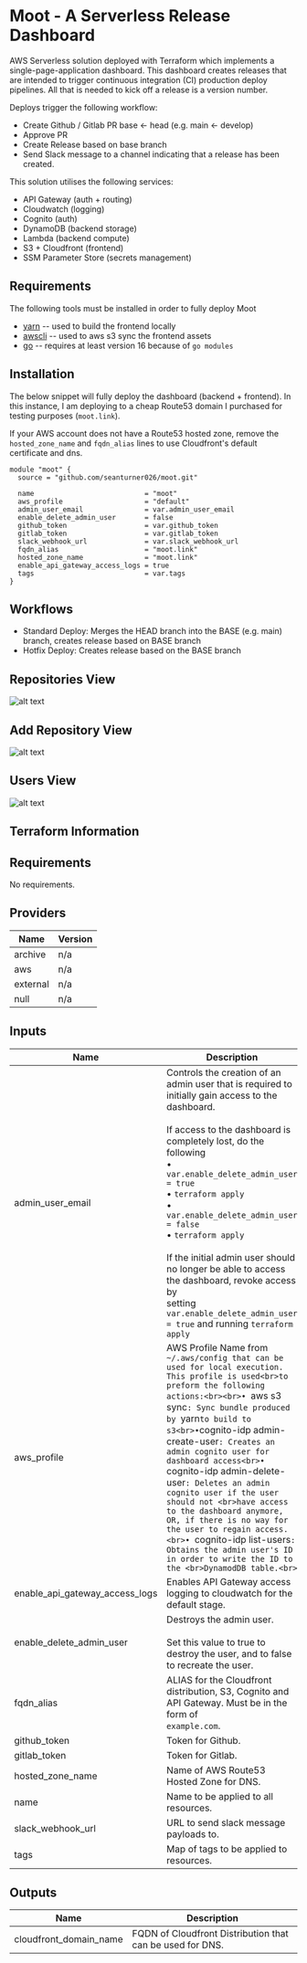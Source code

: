 # Moot - A Serverless Release Dashboard

AWS Serverless solution deployed with Terraform which implements a single-page-application dashboard. This dashboard creates releases that are intended to trigger continuous integration (CI) production deploy pipelines. All that is needed to kick off a release is a version number.

Deploys trigger the following workflow:
  - Create Github / Gitlab PR base <- head (e.g. main <- develop)
  - Approve PR
  - Create Release based on base branch
  - Send Slack message to a channel indicating that a release has been created.

This solution utilises the following services:
  - API Gateway (auth + routing)
  - Cloudwatch (logging)
  - Cognito (auth)
  - DynamoDB (backend storage)
  - Lambda (backend compute)
  - S3 + Cloudfront (frontend)
  - SSM Parameter Store (secrets management)

## Requirements

The following tools must be installed in order to fully deploy Moot

- [yarn](https://yarnpkg.com/getting-started/install) -- used to build the frontend locally
- [awscli](https://docs.aws.amazon.com/cli/latest/userguide/install-cliv2.html) -- used to aws s3 sync the frontend assets
- [go](https://golang.org/doc/install#download) -- requires at least version 16 because of `go modules`

## Installation

The below snippet will fully deploy the dashboard (backend + frontend). In this instance, I am deploying to a cheap Route53 domain I purchased for testing purposes (`moot.link`).

If your AWS account does not have a Route53 hosted zone, remove the `hosted_zone_name` and `fqdn_alias` lines to use Cloudfront's default certificate and dns.

```hcl
module "moot" {
  source = "github.com/seanturner026/moot.git"

  name                           = "moot"
  aws_profile                    = "default"
  admin_user_email               = var.admin_user_email
  enable_delete_admin_user       = false
  github_token                   = var.github_token
  gitlab_token                   = var.gitlab_token
  slack_webhook_url              = var.slack_webhook_url
  fqdn_alias                     = "moot.link"
  hosted_zone_name               = "moot.link"
  enable_api_gateway_access_logs = true
  tags                           = var.tags
}
```

## Workflows

- Standard Deploy: Merges the HEAD branch into the BASE (e.g. main) branch, creates release based on BASE branch
- Hotfix Deploy: Creates release based on the BASE branch

## Repositories View

![alt text](https://github.com/seanturner026/moot/blob/main/assets/repositories.png?raw=true)

## Add Repository View
![alt text](https://github.com/seanturner026/moot/blob/main/assets/repositories-add.png?raw=true)

## Users View

![alt text](https://github.com/seanturner026/moot/blob/main/assets/users.png?raw=true)

## Terraform Information

<!-- BEGINNING OF PRE-COMMIT-TERRAFORM DOCS HOOK -->
## Requirements

No requirements.

## Providers

| Name | Version |
|------|---------|
| archive | n/a |
| aws | n/a |
| external | n/a |
| null | n/a |

## Inputs

| Name | Description | Type | Default | Required |
|------|-------------|------|---------|:--------:|
| admin\_user\_email | Controls the creation of an admin user that is required to initially gain access to the<br>dashboard.<br><br>If access to the dashboard is completely lost, do the following<br>• `var.enable_delete_admin_user = true`<br>• `terraform apply`<br>• `var.enable_delete_admin_user = false`<br>• `terraform apply`<br><br>If the initial admin user should no longer be able to access the dashboard, revoke access by<br>setting `var.enable_delete_admin_user = true` and running `terraform apply` | `string` | `""` | no |
| aws\_profile | AWS Profile Name from `~/.aws/config that can be used for local execution. This profile is used<br>to preform the following actions:<br><br>• `aws s3 sync`: Sync bundle produced by `yarn` to build to s3<br>• `cognito-idp admin-create-user`: Creates an admin cognito user for dashboard access<br>• `cognito-idp admin-delete-user`: Deletes an admin cognito user if the user should not <br>have access to the dashboard anymore, OR, if there is no way for the user to regain access.<br>• `cognito-idp list-users`: Obtains the admin user's ID in order to write the ID to the <br>DynamodDB table.<br>` | `string` | `""` | no |
| enable\_api\_gateway\_access\_logs | Enables API Gateway access logging to cloudwatch for the default stage. | `bool` | `false` | no |
| enable\_delete\_admin\_user | Destroys the admin user.<br><br>Set this value to true to destroy the user, and to false to recreate the user. | `bool` | `false` | no |
| fqdn\_alias | ALIAS for the Cloudfront distribution, S3, Cognito and API Gateway. Must be in the form of<br>`example.com`. | `string` | `""` | no |
| github\_token | Token for Github. | `string` | `"42"` | no |
| gitlab\_token | Token for Gitlab. | `string` | `"42"` | no |
| hosted\_zone\_name | Name of AWS Route53 Hosted Zone for DNS. | `string` | `""` | no |
| name | Name to be applied to all resources. | `string` | `"release_dashboard"` | no |
| slack\_webhook\_url | URL to send slack message payloads to. | `string` | `"42"` | no |
| tags | Map of tags to be applied to resources. | `map(string)` | `{}` | no |

## Outputs

| Name | Description |
|------|-------------|
| cloudfront\_domain\_name | FQDN of Cloudfront Distribution that can be used for DNS. |

<!-- END OF PRE-COMMIT-TERRAFORM DOCS HOOK -->
